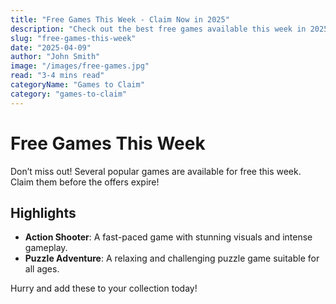 ```yaml
---
title: "Free Games This Week - Claim Now in 2025"
description: "Check out the best free games available this week in 2025..."
slug: "free-games-this-week"
date: "2025-04-09"
author: "John Smith"
image: "/images/free-games.jpg"
read: "3-4 mins read"
categoryName: "Games to Claim"
category: "games-to-claim"
---
```


# Free Games This Week

Don’t miss out! Several popular games are available for free this week. Claim them before the offers expire!

## Highlights

- **Action Shooter**: A fast-paced game with stunning visuals and intense gameplay.
- **Puzzle Adventure**: A relaxing and challenging puzzle game suitable for all ages.

Hurry and add these to your collection today!
